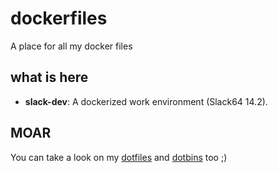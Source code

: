 dockerfiles
===========
A place for all my docker files

what is here
------------
* **slack-dev**: A dockerized work environment (Slack64 14.2).

MOAR
----
You can take a look on my [dotfiles](https://github.com/rodrigogolive/dotfiles) and [dotbins](https://github.com/rodrigogolive/dotbins) too ;)
